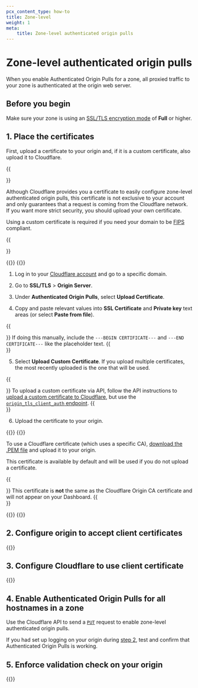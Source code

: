 ```yaml
---
pcx_content_type: how-to
title: Zone-level
weight: 1
meta:
    title: Zone-level authenticated origin pulls
---
```


# Zone-level authenticated origin pulls

When you enable Authenticated Origin Pulls for a zone, all proxied traffic to your zone is authenticated at the origin web server.

## Before you begin

Make sure your zone is using an [SSL/TLS encryption mode](/ssl/origin-configuration/ssl-modes/) of **Full** or higher.

## 1. Place the certificates

First, upload a certificate to your origin and, if it is a custom certificate, also upload it to Cloudflare.

{{<Aside type="warning">}}

Although Cloudflare provides you a certificate to easily configure zone-level authenticated origin pulls, this certificate is not exclusive to your account and only guarantees that a request is coming from the Cloudflare network. If you want more strict security, you should upload your own certificate.

Using a custom certificate is required if you need your domain to be [FIPS](https://en.wikipedia.org/wiki/Federal_Information_Processing_Standards) compliant.

{{</Aside>}}

{{<tabs labels="Custom certificate | Cloudflare certificate">}}
{{<tab label="custom certificate" no-code="true">}}
 
1.  Log in to your [Cloudflare account](https://dash.cloudflare.com) and go to a specific domain.

2. Go to **SSL/TLS** > **Origin Server**.

3. Under **Authenticated Origin Pulls**, select **Upload Certificate**.

4. Copy and paste relevant values into **SSL Certificate** and **Private key** text areas (or select **Paste from file**).

{{<Aside type="note">}}
If doing this manually, include the `---BEGIN CERTIFICATE---` and `---END CERTIFICATE---` like the placeholder text.
{{</Aside>}}

5. Select **Upload Custom Certificate**. If you upload multiple certificates, the most recently uploaded is the one that will be used.

{{<Aside type="note">}}
To upload a custom certificate via API, follow the API instructions to [upload a custom certificate to Cloudflare](/ssl/edge-certificates/custom-certificates/uploading/#upload-a-custom-certificate), but use the [`origin_tls_client_auth` endpoint](/api/operations/zone-level-authenticated-origin-pulls-upload-certificate).
{{</Aside>}}

6. Upload the certificate to your origin.

{{</tab>}}
{{<tab label="cloudflare certificate" no-code="true">}}
 
To use a Cloudflare certificate (which uses a specific CA), [download the .PEM file](/ssl/static/authenticated_origin_pull_ca.pem) and upload it to your origin.

This certificate is available by default and will be used if you do not upload a certificate.

{{<Aside type="warning">}}
This certificate is **not** the same as the Cloudflare Origin CA certificate and will not appear on your Dashboard.
{{</Aside>}}

{{</tab>}}
{{</tabs>}}

## 2. Configure origin to accept client certificates

{{<render file="_aop-configure-origin.md">}}

## 3. Configure Cloudflare to use client certificate

{{<render file="_aop-enable-feature.md">}}

##  4. Enable Authenticated Origin Pulls for all hostnames in a zone

Use the Cloudflare API to send a [`PUT`](/api/operations/zone-level-authenticated-origin-pulls-set-enablement-for-zone) request to enable zone-level authenticated origin pulls.

If you had set up logging on your origin during [step 2](#2-configure-origin-to-accept-client-certificates), test and confirm that Authenticated Origin Pulls is working.

##  5. Enforce validation check on your origin

{{<render file="_aop-enforce-validation.md">}}